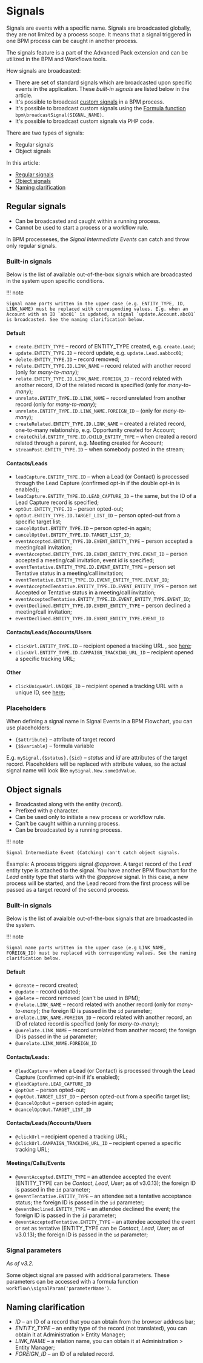 # Signals

Signals are events with a specific name. Signals are broadcasted globally, they are not limited by a process scope. It means that a signal triggered in one BPM process can be caught in another process.

The signals feature is a part of the Advanced Pack extension and can be utilized in the BPM and Workflows tools.

How signals are broadcasted:

* There are set of standard signals which are broadcasted upon specific events in the application. These *built-in signals* are listed below in the article.
* It's possible to broadcast [custom signals](bpm-events.md#signal-intermediate-event-throwing) in a BPM process.
* It's possible to broadcast custom signals using the [Formula function](bpm-formula.md#bpmbroadcastsignal) `bpm\broadcastSignal(SIGNAL_NAME)`.
* It's possible to broadcast custom signals via PHP code.

There are two types of signals:

* Regular signals
* Object signals

In this article:

* [Regular signals](#regular-signals)
* [Object signals](#object-signals)
* [Naming clarification](#naming-clarification)

## Regular signals

* Can be broadcasted and caught within a running process.
* Cannot be used to start a process or a workflow rule.

In BPM processeses, the *Signal Intermediate Events* can catch and throw only regular signals.

### Built-in signals

Below is the list of available out-of-the-box signals which are broadcasted in the system upon specific conditions.

!!! note

    Signal name parts written in the upper case (e.g. ENTITY_TYPE, ID, LINK_NAME) must be replaced with corresponding values. E.g. when an Account with an ID `abc01` is updated, a signal `update.Account.abc01` is broadcasted. See the naming clarification below.

#### Default

* `create.ENTITY_TYPE` – record of ENTITY_TYPE created, e.g. `create.Lead`;
* `update.ENTITY_TYPE.ID` – record update, e.g. `update.Lead.aabbcc01`;
* `delete.ENTITY_TYPE.ID` – record removed;
* `relate.ENTITY_TYPE.ID.LINK_NAME` – record related with another record (only for *many-to-many*);
* `relate.ENTITY_TYPE.ID.LINK_NAME.FOREIGN_ID` – record related with another record, ID of the related record is specified (only for *many-to-many*);
* `unrelate.ENTITY_TYPE.ID.LINK_NAME` – record unrelated from another record (only for *many-to-many*);
* `unrelate.ENTITY_TYPE.ID.LINK_NAME.FOREIGN_ID` – (only for *many-to-many*);
* `createRelated.ENTITY_TYPE.ID.LINK_NAME` – created a related record, one-to-many relationship, e.g. Opportunity created for Account;
* `createChild.ENTITY_TYPE.ID.CHILD_ENTITY_TYPE` – when created a record related through a parent, e.g. Meeting created for Account;
* `streamPost.ENTITY_TYPE.ID` – when somebody posted in the stream;

#### Contacts/Leads

* `leadCapture.ENTITY_TYPE.ID` – when a Lead (or Contact) is processed through the Lead Capture (confirmed opt-in if the double opt-in is enabled);
* `leadCapture.ENTITY_TYPE.ID.LEAD_CAPTURE_ID` – the same, but the ID of a Lead Capture record is specified;
* `optOut.ENTITY_TYPE.ID` – person opted-out;
* `optOut.ENTITY_TYPE.ID.TARGET_LIST_ID` – person opted-out from a specific target list;
* `cancelOptOut.ENTITY_TYPE.ID` – person opted-in again;
* `cancelOptOut.ENTITY_TYPE.ID.TARGET_LIST_ID`;
* `eventAccepted.ENTITY_TYPE.ID.EVENT_ENTITY_TYPE` – person accepted a meeting/call invitation;
* `eventAccepted.ENTITY_TYPE.ID.EVENT_ENTITY_TYPE.EVENT_ID` – person accepted a meeting/call invitation, event id is specified;
* `eventTentative.ENTITY_TYPE.ID.EVENT_ENTITY_TYPE` – person set Tentative status in a meeting/call invitation;
* `eventTentative.ENTITY_TYPE.ID.EVENT_ENTITY_TYPE.EVENT_ID`;
* `eventAcceptedTentative.ENTITY_TYPE.ID.EVENT_ENTITY_TYPE` – person set Accepted or Tentative status in a meeting/call invitation;
* `eventAcceptedTentative.ENTITY_TYPE.ID.EVENT_ENTITY_TYPE.EVENT_ID`;
* `eventDeclined.ENTITY_TYPE.ID.EVENT_ENTITY_TYPE` – person declined a meeting/call invitation;
* `eventDeclined.ENTITY_TYPE.ID.EVENT_ENTITY_TYPE.EVENT_ID`

#### Contacts/Leads/Accounts/Users

* `clickUrl.ENTITY_TYPE.ID` – recipient opened a tracking URL , see [here](bpm-tracking-urls.md);
* `clickUrl.ENTITY_TYPE.ID.CAMPAIGN_TRACKING_URL_ID` – recipient opened a specific tracking URL;

#### Other

* `clickUniqueUrl.UNIQUE_ID` – recipient opened a tracking URL with a unique ID, see [here](bpm-tracking-urls.md);

### Placeholders

When defining a signal name in Signal Events in a BPM Flowchart, you can use placeholders:

* `{$attribute}` – attribute of target record
* `{$$variable}` – formula variable

E.g. `mySignal.{$status}.{$id}` – *status* and *id* are attributes of the target record. Placeholders will be replaced with attribute values, so the actual signal name will look like `mySignal.New.someIdValue`.

## Object signals

* Broadcasted along with the entity (record).
* Prefixed with `@` character.
* Can be used only to initiate a new process or workflow rule.
* Can't be caught within a running process.
* Can be broadcasted by a running process. 

!!! note

    Signal Intermediate Event (Catching) can't catch object signals. 

Example: A process triggers signal *@approve*. A target record of the *Lead* entity type is attached to the signal. You have another BPM flowchart for the *Lead* entity type that starts with the *@approve* signal. In this case, a new process will be started, and the Lead record from the first process will be passed as a target record of the second process. 

### Built-in signals

Below is the list of avaialble out-of-the-box signals that are broadcasted in the system.

!!! note

    Signal name parts written in the upper case (e.g LINK_NAME, FOREIGN_ID) must be replaced with corresponding values. See the naming clarification below.

#### Default

* `@create` – record created;
* `@update` – record updated;
* `@delete` – record removed (can't be used in BPM);
* `@relate.LINK_NAME` – record related with another record (only for *many-to-many*); the foreign ID is passed in the `id` parameter;
* `@relate.LINK_NAME.FOREIGN_ID` – record related with another record, an ID of related record is specified (only for *many-to-many*);
* `@unrelate.LINK_NAME` – record unrelated from another record; the foreign ID is passed in the `id` parameter;
* `@unrelate.LINK_NAME.FOREIGN_ID`

#### Contacts/Leads:

* `@leadCapture` – when a Lead (or Contact) is processed through the Lead Capture (confirmed opt-in if it's enabled);
* `@leadCapture.LEAD_CAPTURE_ID`
* `@optOut` – person opted-out;
* `@optOut.TARGET_LIST_ID` – person opted-out from a specific target list;
* `@cancelOptOut` – person opted-in again;
* `@cancelOptOut.TARGET_LIST_ID`

#### Contacts/Leads/Accounts/Users

* `@clickUrl` – recipient opened a tracking URL;
* `@clickUrl.CAMPAIGN_TRACKING_URL_ID` – recipient opened a specific tracking URL;

#### Meetings/Calls/Events

* `@eventAccepted.ENTITY_TYPE` – an attendee accepted the event (ENTITY_TYPE can be *Contact*, *Lead*, *User*; as of v3.0.13); the foreign ID is passed in the `id` parameter;
* `@eventTentative.ENTITY_TYPE` – an attendee set a tentative acceptance status; the foreign ID is passed in the `id` parameter;
* `@eventDeclined.ENTITY_TYPE` – an attendee declined the event; the foreign ID is passed in the `id` parameter;
* `@eventAcceptedTentative.ENTITY_TYPE` – an attendee accepted the event or set as tentative (ENTITY_TYPE can be *Contact*, *Lead*, *User*; as of v3.0.13); the foreign ID is passed in the `id` parameter;

### Signal parameters

*As of v3.2.*

Some object signal are passed with additional parameters. These parameters can be accessed with a formula function `workflow\\signalParam('parameterName')`.

## Naming clarification

* *ID* – an ID of a record that you can obtain from the browser address bar;
* *ENTITY_TYPE* – an entity type of the record (not translated), you can obtain it at Administration > Entity Manager;
* *LINK_NAME* – a relation name, you can obtain it at Administration > Entity Manager;
* *FOREIGN_ID* – an ID of a related record.
